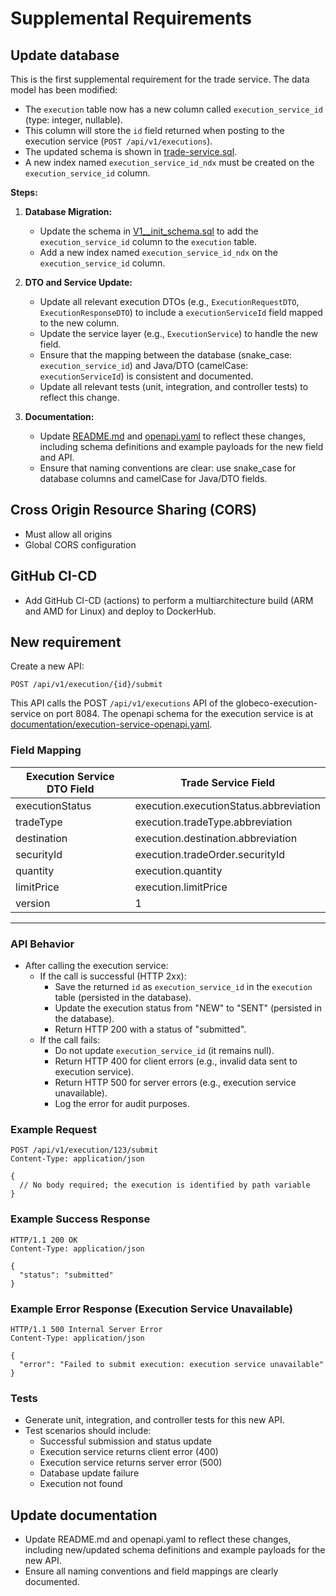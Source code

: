 # Supplemental Requirements


## Update database

This is the first supplemental requirement for the trade service. The data model has been modified:
- The `execution` table now has a new column called `execution_service_id` (type: integer, nullable).
- This column will store the `id` field returned when posting to the execution service (`POST /api/v1/executions`).
- The updated schema is shown in [trade-service.sql](../trade-service.sql).
- A new index named `execution_service_id_ndx` must be created on the `execution_service_id` column.

**Steps:**

1. **Database Migration:**
   - Update the schema in [V1__init_schema.sql](../src/main/resources/db/migration/V1__init_schema.sql) to add the `execution_service_id` column to the `execution` table.
   - Add a new index named `execution_service_id_ndx` on the `execution_service_id` column.

2. **DTO and Service Update:**
   - Update all relevant execution DTOs (e.g., `ExecutionRequestDTO`, `ExecutionResponseDTO`) to include a `executionServiceId` field mapped to the new column.
   - Update the service layer (e.g., `ExecutionService`) to handle the new field.
   - Ensure that the mapping between the database (snake_case: `execution_service_id`) and Java/DTO (camelCase: `executionServiceId`) is consistent and documented.
   - Update all relevant tests (unit, integration, and controller tests) to reflect this change.

3. **Documentation:**
   - Update [README.md](../README.md) and [openapi.yaml](../openapi.yaml) to reflect these changes, including schema definitions and example payloads for the new field and API.
   - Ensure that naming conventions are clear: use snake_case for database columns and camelCase for Java/DTO fields.


## Cross Origin Resource Sharing (CORS)
* Must allow all origins
* Global CORS configuration


## GitHub CI-CD
* Add GitHub CI-CD (actions) to perform a multiarchitecture build (ARM and AMD for Linux) and deploy to DockerHub.

<!-- ## Test Containers

* Modify tests to use testcontainers -->

## New requirement

Create a new API:

`POST /api/v1/execution/{id}/submit`

This API calls the POST `/api/v1/executions` API of the globeco-execution-service on port 8084. The openapi schema for the execution service is at [documentation/execution-service-openapi.yaml](execution-service-openapi.yaml).

### Field Mapping

| Execution Service DTO Field | Trade Service Field                        |
|----------------------------|--------------------------------------------|
| executionStatus            | execution.executionStatus.abbreviation     |
| tradeType                  | execution.tradeType.abbreviation           |
| destination                | execution.destination.abbreviation         |
| securityId                 | execution.tradeOrder.securityId            |
| quantity                   | execution.quantity                         |
| limitPrice                 | execution.limitPrice                       |
| version                    | 1                                          |
---

### API Behavior

- After calling the execution service:
  - If the call is successful (HTTP 2xx):
    - Save the returned `id` as `execution_service_id` in the `execution` table (persisted in the database).
    - Update the execution status from "NEW" to "SENT" (persisted in the database).
    - Return HTTP 200 with a status of "submitted".
  - If the call fails:
    - Do not update `execution_service_id` (it remains null).
    - Return HTTP 400 for client errors (e.g., invalid data sent to execution service).
    - Return HTTP 500 for server errors (e.g., execution service unavailable).
    - Log the error for audit purposes.

### Example Request

```
POST /api/v1/execution/123/submit
Content-Type: application/json

{
  // No body required; the execution is identified by path variable
}
```

### Example Success Response

```
HTTP/1.1 200 OK
Content-Type: application/json

{
  "status": "submitted"
}
```

### Example Error Response (Execution Service Unavailable)

```
HTTP/1.1 500 Internal Server Error
Content-Type: application/json

{
  "error": "Failed to submit execution: execution service unavailable"
}
```

### Tests
- Generate unit, integration, and controller tests for this new API.
- Test scenarios should include:
  - Successful submission and status update
  - Execution service returns client error (400)
  - Execution service returns server error (500)
  - Database update failure
  - Execution not found

## Update documentation

* Update README.md and openapi.yaml to reflect these changes, including new/updated schema definitions and example payloads for the new API.
* Ensure all naming conventions and field mappings are clearly documented.
